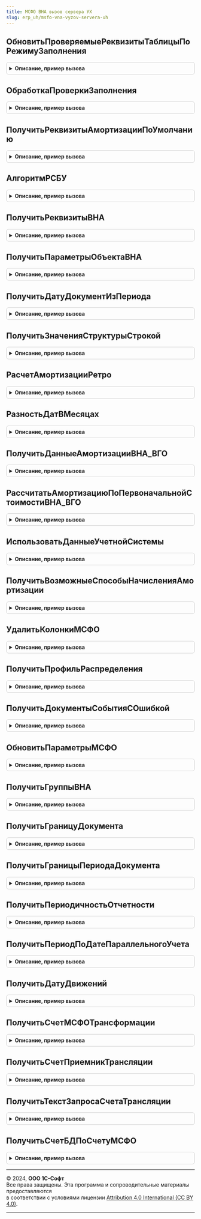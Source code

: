```yaml
---
title: МСФО ВНА вызов сервера УХ
slug: erp_uh/msfo-vna-vyzov-servera-uh
---
```



## ОбновитьПроверяемыеРеквизитыТаблицыПоРежимуЗаполнения
<details style="margin: 1em 0; padding: 0.5em; border: 1px solid #ccc; border-radius: 6px;">

<summary style="font-weight: bold; cursor: pointer;">Описание, пример вызова</summary>

```bsl

Процедура ОбновитьПроверяемыеРеквизитыТаблицыПоРежимуЗаполнения(ПроверяемыеРеквизиты, ДокументОбъект, ИмяТабличнойЧасти = "ВНА") Экспорт
```

Пример вызова
```bsl
МСФОВНАВызовСервераУХ.ОбновитьПроверяемыеРеквизитыТаблицыПоРежимуЗаполнения(ПроверяемыеРеквизиты, ДокументОбъект, ИмяТабличнойЧасти);
```
</details>

## ОбработкаПроверкиЗаполнения
<details style="margin: 1em 0; padding: 0.5em; border: 1px solid #ccc; border-radius: 6px;">

<summary style="font-weight: bold; cursor: pointer;">Описание, пример вызова</summary>

```bsl

Процедура ОбработкаПроверкиЗаполнения(ДокументОбъект, Отказ, ПроверяемыеРеквизиты, РеквизитыАмортизации = Неопределено) Экспорт
```

Пример вызова
```bsl
МСФОВНАВызовСервераУХ.ОбработкаПроверкиЗаполнения(ДокументОбъект, Отказ, ПроверяемыеРеквизиты, РеквизитыАмортизации);
```
</details>

## ПолучитьРеквизитыАмортизацииПоУмолчанию
<details style="margin: 1em 0; padding: 0.5em; border: 1px solid #ccc; border-radius: 6px;">

<summary style="font-weight: bold; cursor: pointer;">Описание, пример вызова</summary>

```bsl

Функция ПолучитьРеквизитыАмортизацииПоУмолчанию() Экспорт
```

Пример вызова
```bsl
Результат = МСФОВНАВызовСервераУХ.ПолучитьРеквизитыАмортизацииПоУмолчанию());
```
</details>

## АлгоритмРСБУ
<details style="margin: 1em 0; padding: 0.5em; border: 1px solid #ccc; border-radius: 6px;">

<summary style="font-weight: bold; cursor: pointer;">Описание, пример вызова</summary>

```bsl

Функция АлгоритмРСБУ() Экспорт
```

Пример вызова
```bsl
Результат = МСФОВНАВызовСервераУХ.АлгоритмРСБУ() 
```
</details>

## ПолучитьРеквизитыВНА
<details style="margin: 1em 0; padding: 0.5em; border: 1px solid #ccc; border-radius: 6px;">

<summary style="font-weight: bold; cursor: pointer;">Описание, пример вызова</summary>

```bsl

// Функция - Получить реквизиты ВНА
//
// Параметры:
//  Граница		 - <Дата,Граница,МоментВремени>	 - граница(дата), на которую получаются реквизиты ВНА
//  ВНА			 - <СправочникСсылка,Массив,СписокЗначений,НЕОПРЕДЕЛЕНО>	 - ВНА, по которым получаются реквизиты. Если НЕОПРЕДЕЛЕНО то получаются все ВНА
//  Организация	 - <СправочникСсылка.Организации,НЕОПРЕДЕЛЕНО>	 - Организация, по которой получаются ВНА. Если НЕОПРЕДЕЛЕНО то получаются по всем организациям
//  ВидыУчета	 - <Перечисление.ВидыУчета,Массив,СписокЗначений,>	 - НЕОПРЕДЕЛЕНО
//  Сценарий	 - <СправочникСсылка.Сценарий,НЕОПРЕДЕЛЕНО>	 - если НЕОПРЕДЕЛЕНО, тогда Константы.СценарийМСФО
//  ПоляВыбора	 - <Структура(Ключ: имя колонки результата, Значение: имя колонки СКД),Массив>
//
// Возвращаемое значение:
//   -  Новый Структура("НСБУ,МСФО", Новый Соответствие(ВНА,Структура), Новый Соответствие(ВНА,Структура))
//
Функция ПолучитьРеквизитыВНА(Граница, ВНА = Неопределено, Организация = Неопределено, ВидыУчета = Неопределено, Сценарий = Неопределено, ПоляВыбора = Неопределено, АлгоритмРСБУ = Неопределено) Экспорт
```

Пример вызова
```bsl
Результат = МСФОВНАВызовСервераУХ.ПолучитьРеквизитыВНА(Граница, ВНА, Организация, ВидыУчета, Сценарий, ПоляВыбора, АлгоритмРСБУ);
```
</details>

## ПолучитьПараметрыОбъектаВНА
<details style="margin: 1em 0; padding: 0.5em; border: 1px solid #ccc; border-radius: 6px;">

<summary style="font-weight: bold; cursor: pointer;">Описание, пример вызова</summary>

```bsl

Функция ПолучитьПараметрыОбъектаВНА(ОбъектВНА, ДатаАктуальности = Неопределено) Экспорт
```

Пример вызова
```bsl
Результат = МСФОВНАВызовСервераУХ.ПолучитьПараметрыОбъектаВНА(ОбъектВНА, ДатаАктуальности);
```
</details>

## ПолучитьДатуДокументИзПериода
<details style="margin: 1em 0; padding: 0.5em; border: 1px solid #ccc; border-radius: 6px;">

<summary style="font-weight: bold; cursor: pointer;">Описание, пример вызова</summary>

```bsl

Функция ПолучитьДатуДокументИзПериода(Граница) Экспорт
```

Пример вызова
```bsl
Результат = МСФОВНАВызовСервераУХ.ПолучитьДатуДокументИзПериода(Граница) 
```
</details>

## ПолучитьЗначенияСтруктурыСтрокой
<details style="margin: 1em 0; padding: 0.5em; border: 1px solid #ccc; border-radius: 6px;">

<summary style="font-weight: bold; cursor: pointer;">Описание, пример вызова</summary>

```bsl

Функция ПолучитьЗначенияСтруктурыСтрокой(ПоляВыбора) Экспорт
```

Пример вызова
```bsl
Результат = МСФОВНАВызовСервераУХ.ПолучитьЗначенияСтруктурыСтрокой(ПоляВыбора));
```
</details>

## РасчетАмортизацииРетро
<details style="margin: 1em 0; padding: 0.5em; border: 1px solid #ccc; border-radius: 6px;">

<summary style="font-weight: bold; cursor: pointer;">Описание, пример вызова</summary>

```bsl

Функция РасчетАмортизацииРетро(ПараметрыРасчета, АлгоритмРСБУ = Ложь) Экспорт
```

Пример вызова
```bsl
Результат = МСФОВНАВызовСервераУХ.РасчетАмортизацииРетро(ПараметрыРасчета, АлгоритмРСБУ);
```
</details>

## РазностьДатВМесяцах
<details style="margin: 1em 0; padding: 0.5em; border: 1px solid #ccc; border-radius: 6px;">

<summary style="font-weight: bold; cursor: pointer;">Описание, пример вызова</summary>

```bsl

Функция РазностьДатВМесяцах(ДатаУменьшаемая, ДатаВычитаемая) Экспорт
```

Пример вызова
```bsl
Результат = МСФОВНАВызовСервераУХ.РазностьДатВМесяцах(ДатаУменьшаемая, ДатаВычитаемая) 
```
</details>

## ПолучитьДанныеАмортизацииВНА_ВГО
<details style="margin: 1em 0; padding: 0.5em; border: 1px solid #ccc; border-radius: 6px;">

<summary style="font-weight: bold; cursor: pointer;">Описание, пример вызова</summary>

```bsl

// Функция вызывается при расчете элиминационных корректировок. Возвращает таблицу с данными амортизации внутригрупповых ВНА.
// Параметры:
//	ПериодСценария - СправочникСсылка.Периоды. Период за который необходимо посчитать амортизацию.
//	Сценарий - СправочникСсылка.Сценарии. Сценарий за который необходимо посчитать амортизацию.
//	ВидУчета - ПеречислениеСсылка.ВидыУчета. Всегда равен МСФО.
//	ТаблицаВНА - ТаблицаЗначений. Заполнены колонки: Организация, ВНА, ПервоначальнаяСтоимостьДляРасчета.
//		Остальные колонке необходимо расчитать и заполнить. Колонки:
//			Организация - СправочникСсылка.Организации. Входящие данные. Организация владелец ВНА.
//			ВалютаФункц - СправочникСсылка.Валюты. Входящие данные. Функциональная
//			Курс - Число. Входящие данные. Изменять не следует.
//			ВНА - СправочникСсылка.ОсновныеСредства,СправочникСсылка.НематериальныеАктивы. Входящие данные. Ссылка на внеоборотный актив.
//			НаценкаПродавца - Число. Входящие данные. Изменять не следует.
//			НаценкаПродавцаГр - Число. Входящие данные. Изменять не следует.
//			Проводка - Входящие данные. Изменять не следует.
//			СчетУчетаВНА - СправочникСсылка.СчетаБД. По данным МСФО.
//			СчетУчетаАмортизации - СправочникСсылка.СчетаБД. По данным МСФО.
//			СчетУчетаЗатратПоАмортизации - СправочникСсылка.СчетаБД. По данным МСФО.
//			ПервоначальнаяСтоимость - Число. Сумма балансовой стоимости ВНА на конец периода, либо если была продажа на момент продажи. По данным МСФО.
//			НакопленнаяАмортизация - Число. Сумма амортизации МСФО за все периоды с учетом всех модернизаций, изменения сроков амортизации и т.п.

//
Процедура ПолучитьДанныеАмортизацииВНА_ВГО(ТаблицаВНА, ПериодСценария, Сценарий) Экспорт
```

Пример вызова
```bsl
МСФОВНАВызовСервераУХ.ПолучитьДанныеАмортизацииВНА_ВГО(ТаблицаВНА, ПериодСценария, Сценарий) 
```
</details>

## РассчитатьАмортизациюПоПервоначальнойСтоимостиВНА_ВГО
<details style="margin: 1em 0; padding: 0.5em; border: 1px solid #ccc; border-radius: 6px;">

<summary style="font-weight: bold; cursor: pointer;">Описание, пример вызова</summary>

```bsl

// Функция вызывается при расчете элиминационных корректировок. Возвращает таблицу с данными амортизации внутригрупповых ВНА.
// Параметры:
//	ПериодСценария - СправочникСсылка.Периоды. Период за который необходимо посчитать амортизацию.
//	Сценарий - СправочникСсылка.Сценарии. Сценарий за который необходимо посчитать амортизацию.
//	ВидУчета - ПеречислениеСсылка.ВидыУчета. Всегда равен МСФО.
//	ТаблицаВНА - ТаблицаЗначений. Заполнены колонки: Организация, ВНА, ПервоначальнаяСтоимостьДляРасчета.
//		Остальные колонке необходимо расчитать и заполнить. Колонки:
//			Организация - СправочникСсылка.Организации. Входящие данные. Организация владелец ВНА.
//			ВалютаФункц - СправочникСсылка.Валюты. Входящие данные. Функциональная
//			Курс - Число. Входящие данные. Изменять не следует.
//			ВНА - СправочникСсылка.ОсновныеСредства,СправочникСсылка.НематериальныеАктивы. Входящие данные. Ссылка на внеоборотный актив.
//			ПервоначальнаяСтоимостьДляРасчета - Число. Входящие данные. Для расчета амортизации за период (см. колонку "АмортизацияЗаПериодПоПереданнойСтоиомости" ниже).
//			ПервоначальнаяСтоимостьДляРасчетаГр - Число. Входящие данные. Не изменять и не использовать.
//			Проводка - Входящие данные. Изменять не следует.
//			СчетУчетаАмортизации - СправочникСсылка.СчетаБД. По данным МСФО.
//			СчетУчетаЗатратПоАмортизации - СправочникСсылка.СчетаБД. По данным МСФО.
//			АмортизацияЗаПериодПоПереданнойСтоиомости - Число. Сумма амортизации МСФО за период по переданной первоначальной стоимости,
//				которая записана в колонку "ПервоначальнаяСтоимостьДляРасчета". Все остальные параметры расчета амортизации беруться по
//				данным организации.
//			АмортизацияЗаПериод - Число. Сумма амортизации МСФО за период с учетом всех модернизаций и т.п.
//
Процедура РассчитатьАмортизациюПоПервоначальнойСтоимостиВНА_ВГО(ТаблицаВНА, ПериодСценария, Сценарий, ВидУчета) Экспорт
```

Пример вызова
```bsl
МСФОВНАВызовСервераУХ.РассчитатьАмортизациюПоПервоначальнойСтоимостиВНА_ВГО(ТаблицаВНА, ПериодСценария, Сценарий, ВидУчета) 
```
</details>

## ИспользоватьДанныеУчетнойСистемы
<details style="margin: 1em 0; padding: 0.5em; border: 1px solid #ccc; border-radius: 6px;">

<summary style="font-weight: bold; cursor: pointer;">Описание, пример вызова</summary>

```bsl

//устарела
Функция ИспользоватьДанныеУчетнойСистемы(Организация) Экспорт
```

Пример вызова
```bsl
Результат = МСФОВНАВызовСервераУХ.ИспользоватьДанныеУчетнойСистемы(Организация) 
```
</details>

## ПолучитьВозможныеСпособыНачисленияАмортизации
<details style="margin: 1em 0; padding: 0.5em; border: 1px solid #ccc; border-radius: 6px;">

<summary style="font-weight: bold; cursor: pointer;">Описание, пример вызова</summary>

```bsl

Функция ПолучитьВозможныеСпособыНачисленияАмортизации() Экспорт
```

Пример вызова
```bsl
Результат = МСФОВНАВызовСервераУХ.ПолучитьВозможныеСпособыНачисленияАмортизации() 
```
</details>

## УдалитьКолонкиМСФО
<details style="margin: 1em 0; padding: 0.5em; border: 1px solid #ccc; border-radius: 6px;">

<summary style="font-weight: bold; cursor: pointer;">Описание, пример вызова</summary>

```bsl

Процедура УдалитьКолонкиМСФО(ТаблицаОбработки) Экспорт
```

Пример вызова
```bsl
МСФОВНАВызовСервераУХ.УдалитьКолонкиМСФО(ТаблицаОбработки) 
```
</details>

## ПолучитьПрофильРаспределения
<details style="margin: 1em 0; padding: 0.5em; border: 1px solid #ccc; border-radius: 6px;">

<summary style="font-weight: bold; cursor: pointer;">Описание, пример вызова</summary>

```bsl

Функция ПолучитьПрофильРаспределения(СчетЗатрат, Субконто1, Субконто2, Субконто3) Экспорт
```

Пример вызова
```bsl
Результат = МСФОВНАВызовСервераУХ.ПолучитьПрофильРаспределения(СчетЗатрат, Субконто1, Субконто2, Субконто3) 
```
</details>

## ПолучитьДокументыСобытияСОшибкой
<details style="margin: 1em 0; padding: 0.5em; border: 1px solid #ccc; border-radius: 6px;">

<summary style="font-weight: bold; cursor: pointer;">Описание, пример вызова</summary>

```bsl

Функция ПолучитьДокументыСобытияСОшибкой(ДокументОснование) Экспорт
```

Пример вызова
```bsl
Результат = МСФОВНАВызовСервераУХ.ПолучитьДокументыСобытияСОшибкой(ДокументОснование) 
```
</details>

## ОбновитьПараметрыМСФО
<details style="margin: 1em 0; padding: 0.5em; border: 1px solid #ccc; border-radius: 6px;">

<summary style="font-weight: bold; cursor: pointer;">Описание, пример вызова</summary>

```bsl

Процедура ОбновитьПараметрыМСФО(Форма, ДатаСведений = Неопределено) Экспорт
```

Пример вызова
```bsl
МСФОВНАВызовСервераУХ.ОбновитьПараметрыМСФО(Форма, ДатаСведений);
```
</details>

## ПолучитьГруппыВНА
<details style="margin: 1em 0; padding: 0.5em; border: 1px solid #ccc; border-radius: 6px;">

<summary style="font-weight: bold; cursor: pointer;">Описание, пример вызова</summary>

```bsl

Функция ПолучитьГруппыВНА(КоллекцияСтрок, ПараметрыЗаполнения) Экспорт
```

Пример вызова
```bsl
Результат = МСФОВНАВызовСервераУХ.ПолучитьГруппыВНА(КоллекцияСтрок, ПараметрыЗаполнения) 
```
</details>

## ПолучитьГраницуДокумента
<details style="margin: 1em 0; padding: 0.5em; border: 1px solid #ccc; border-radius: 6px;">

<summary style="font-weight: bold; cursor: pointer;">Описание, пример вызова</summary>

```bsl

Функция ПолучитьГраницуДокумента(ДокументОбъект) Экспорт
```

Пример вызова
```bsl
Результат = МСФОВНАВызовСервераУХ.ПолучитьГраницуДокумента(ДокументОбъект) 
```
</details>

## ПолучитьГраницыПериодаДокумента
<details style="margin: 1em 0; padding: 0.5em; border: 1px solid #ccc; border-radius: 6px;">

<summary style="font-weight: bold; cursor: pointer;">Описание, пример вызова</summary>

```bsl

Функция ПолучитьГраницыПериодаДокумента(КонтекстДокумента, СмещениеПериода = 0, ИспользоватьПериодОтчета = Неопределено, Периодичность = Неопределено) Экспорт
```

Пример вызова
```bsl
Результат = МСФОВНАВызовСервераУХ.ПолучитьГраницыПериодаДокумента(КонтекстДокумента, СмещениеПериода, ИспользоватьПериодОтчета, Периодичность);
```
</details>

## ПолучитьПериодичностьОтчетности
<details style="margin: 1em 0; padding: 0.5em; border: 1px solid #ccc; border-radius: 6px;">

<summary style="font-weight: bold; cursor: pointer;">Описание, пример вызова</summary>

```bsl

Функция ПолучитьПериодичностьОтчетности(ПериодичностьИсточник = Неопределено) Экспорт
```

Пример вызова
```bsl
Результат = МСФОВНАВызовСервераУХ.ПолучитьПериодичностьОтчетности(ПериодичностьИсточник);
```
</details>

## ПолучитьПериодПоДатеПараллельногоУчета
<details style="margin: 1em 0; padding: 0.5em; border: 1px solid #ccc; border-radius: 6px;">

<summary style="font-weight: bold; cursor: pointer;">Описание, пример вызова</summary>

```bsl

Функция ПолучитьПериодПоДатеПараллельногоУчета(ДатаДокумента, ПериодичностьОтчетности = Неопределено) Экспорт
```

Пример вызова
```bsl
Результат = МСФОВНАВызовСервераУХ.ПолучитьПериодПоДатеПараллельногоУчета(ДатаДокумента, ПериодичностьОтчетности);
```
</details>

## ПолучитьДатуДвижений
<details style="margin: 1em 0; padding: 0.5em; border: 1px solid #ccc; border-radius: 6px;">

<summary style="font-weight: bold; cursor: pointer;">Описание, пример вызова</summary>

```bsl

Функция ПолучитьДатуДвижений(ДатаДокумента, ГраницыПериода = Неопределено) Экспорт
```

Пример вызова
```bsl
Результат = МСФОВНАВызовСервераУХ.ПолучитьДатуДвижений(ДатаДокумента, ГраницыПериода);
```
</details>

## ПолучитьСчетМСФОТрансформации
<details style="margin: 1em 0; padding: 0.5em; border: 1px solid #ccc; border-radius: 6px;">

<summary style="font-weight: bold; cursor: pointer;">Описание, пример вызова</summary>

```bsl

Функция ПолучитьСчетМСФОТрансформации(СчетИсточник, Организация = Неопределено, Сценарий, ПериодОтчета, ПланСчетов = Неопределено) Экспорт
```

Пример вызова
```bsl
Результат = МСФОВНАВызовСервераУХ.ПолучитьСчетМСФОТрансформации(СчетИсточник, Организация, Сценарий, ПериодОтчета, ПланСчетов);
```
</details>

## ПолучитьСчетПриемникТрансляции
<details style="margin: 1em 0; padding: 0.5em; border: 1px solid #ccc; border-radius: 6px;">

<summary style="font-weight: bold; cursor: pointer;">Описание, пример вызова</summary>

```bsl

Функция ПолучитьСчетПриемникТрансляции(СчетИсточник, ШаблонТрансляции) Экспорт
```

Пример вызова
```bsl
Результат = МСФОВНАВызовСервераУХ.ПолучитьСчетПриемникТрансляции(СчетИсточник, ШаблонТрансляции) 
```
</details>

## ПолучитьТекстЗапросаСчетаТрансляции
<details style="margin: 1em 0; padding: 0.5em; border: 1px solid #ccc; border-radius: 6px;">

<summary style="font-weight: bold; cursor: pointer;">Описание, пример вызова</summary>

```bsl

Функция ПолучитьТекстЗапросаСчетаТрансляции(НомераТаблиц = Неопределено) Экспорт
```

Пример вызова
```bsl
Результат = МСФОВНАВызовСервераУХ.ПолучитьТекстЗапросаСчетаТрансляции(НомераТаблиц);
```
</details>

## ПолучитьСчетБДПоСчетуМСФО
<details style="margin: 1em 0; padding: 0.5em; border: 1px solid #ccc; border-radius: 6px;">

<summary style="font-weight: bold; cursor: pointer;">Описание, пример вызова</summary>

```bsl

Функция ПолучитьСчетБДПоСчетуМСФО(СчетМСФО, Знач ПланСчетов = Неопределено) Экспорт
```

Пример вызова
```bsl
Результат = МСФОВНАВызовСервераУХ.ПолучитьСчетБДПоСчетуМСФО(СчетМСФО, ПланСчетов);
```
</details>

---

© 2024, **ООО 1С-Софт**  
Все права защищены. Эта программа и сопроводительные материалы предоставляются  
в соответствии с условиями лицензии [Attribution 4.0 International (CC BY 4.0)](https://creativecommons.org/licenses/by/4.0/legalcode).

---
